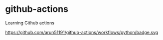 # github-actions
Learning Github actions

https://github.com/arun51191/github-actions/workflows/python/badge.svg